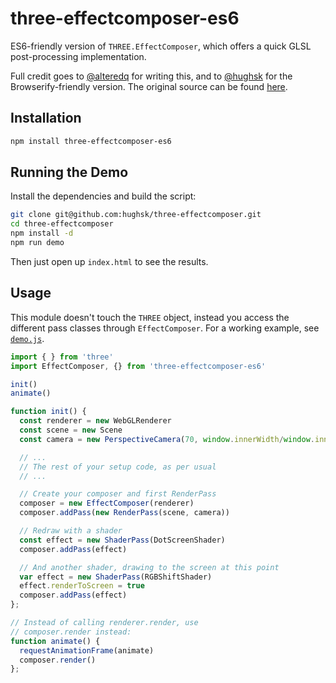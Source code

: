 # three-effectcomposer-es6 #

ES6-friendly version of `THREE.EffectComposer`, which offers a quick
GLSL post-processing implementation.

Full credit goes to [@alteredq](http://github.com/alteredq) for writing this,
and to [@hughsk](http://github.com/hughsk) for the Browserify-friendly version. The original source can be found
[here](http://mrdoob.github.com/three.js/examples/webgl_postprocessing.html).

## Installation ##

``` bash
npm install three-effectcomposer-es6
```

## Running the Demo ##

Install the dependencies and build the script:

``` bash
git clone git@github.com:hughsk/three-effectcomposer.git
cd three-effectcomposer
npm install -d
npm run demo
```

Then just open up `index.html` to see the results.

## Usage ##

This module doesn't touch the `THREE` object, instead you access the different
pass classes through `EffectComposer`. For a working example, see
[`demo.js`](https://github.com/hughsk/three-effectcomposer/blob/master/demo.js).

``` javascript
import { } from 'three'
import EffectComposer, {} from 'three-effectcomposer-es6'

init()
animate()

function init() {
  const renderer = new WebGLRenderer
  const scene = new Scene
  const camera = new PerspectiveCamera(70, window.innerWidth/window.innerHeight, 1, 1000);

  // ...
  // The rest of your setup code, as per usual
  // ...

  // Create your composer and first RenderPass
  composer = new EffectComposer(renderer)
  composer.addPass(new RenderPass(scene, camera))

  // Redraw with a shader
  const effect = new ShaderPass(DotScreenShader)
  composer.addPass(effect)

  // And another shader, drawing to the screen at this point
  var effect = new ShaderPass(RGBShiftShader)
  effect.renderToScreen = true
  composer.addPass(effect)
};

// Instead of calling renderer.render, use
// composer.render instead:
function animate() {
  requestAnimationFrame(animate)
  composer.render()
};
```
